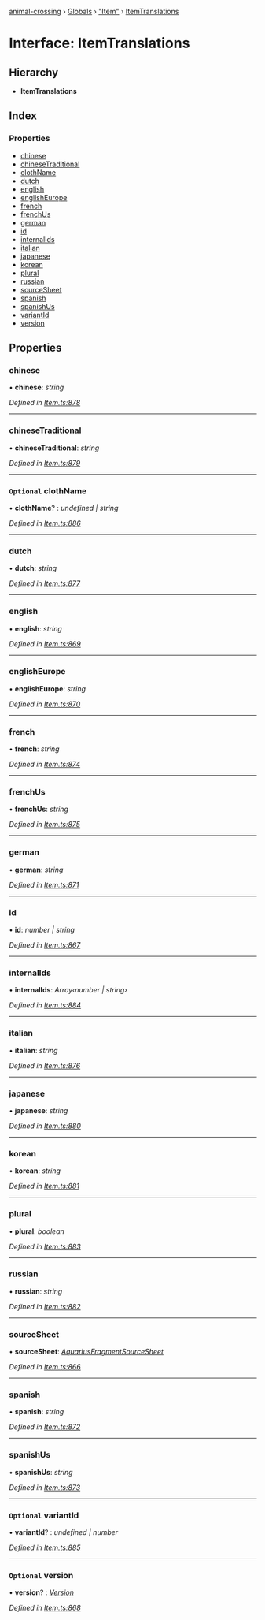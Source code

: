 [animal-crossing](../README.md) › [Globals](../globals.md) › ["Item"](../modules/_item_.md) › [ItemTranslations](_item_.itemtranslations.md)

# Interface: ItemTranslations

## Hierarchy

* **ItemTranslations**

## Index

### Properties

* [chinese](_item_.itemtranslations.md#chinese)
* [chineseTraditional](_item_.itemtranslations.md#chinesetraditional)
* [clothName](_item_.itemtranslations.md#optional-clothname)
* [dutch](_item_.itemtranslations.md#dutch)
* [english](_item_.itemtranslations.md#english)
* [englishEurope](_item_.itemtranslations.md#englisheurope)
* [french](_item_.itemtranslations.md#french)
* [frenchUs](_item_.itemtranslations.md#frenchus)
* [german](_item_.itemtranslations.md#german)
* [id](_item_.itemtranslations.md#id)
* [internalIds](_item_.itemtranslations.md#internalids)
* [italian](_item_.itemtranslations.md#italian)
* [japanese](_item_.itemtranslations.md#japanese)
* [korean](_item_.itemtranslations.md#korean)
* [plural](_item_.itemtranslations.md#plural)
* [russian](_item_.itemtranslations.md#russian)
* [sourceSheet](_item_.itemtranslations.md#sourcesheet)
* [spanish](_item_.itemtranslations.md#spanish)
* [spanishUs](_item_.itemtranslations.md#spanishus)
* [variantId](_item_.itemtranslations.md#optional-variantid)
* [version](_item_.itemtranslations.md#optional-version)

## Properties

###  chinese

• **chinese**: *string*

*Defined in [Item.ts:878](https://github.com/Norviah/animal-crossing/blob/ac736df/module/types/Item.ts#L878)*

___

###  chineseTraditional

• **chineseTraditional**: *string*

*Defined in [Item.ts:879](https://github.com/Norviah/animal-crossing/blob/ac736df/module/types/Item.ts#L879)*

___

### `Optional` clothName

• **clothName**? : *undefined | string*

*Defined in [Item.ts:886](https://github.com/Norviah/animal-crossing/blob/ac736df/module/types/Item.ts#L886)*

___

###  dutch

• **dutch**: *string*

*Defined in [Item.ts:877](https://github.com/Norviah/animal-crossing/blob/ac736df/module/types/Item.ts#L877)*

___

###  english

• **english**: *string*

*Defined in [Item.ts:869](https://github.com/Norviah/animal-crossing/blob/ac736df/module/types/Item.ts#L869)*

___

###  englishEurope

• **englishEurope**: *string*

*Defined in [Item.ts:870](https://github.com/Norviah/animal-crossing/blob/ac736df/module/types/Item.ts#L870)*

___

###  french

• **french**: *string*

*Defined in [Item.ts:874](https://github.com/Norviah/animal-crossing/blob/ac736df/module/types/Item.ts#L874)*

___

###  frenchUs

• **frenchUs**: *string*

*Defined in [Item.ts:875](https://github.com/Norviah/animal-crossing/blob/ac736df/module/types/Item.ts#L875)*

___

###  german

• **german**: *string*

*Defined in [Item.ts:871](https://github.com/Norviah/animal-crossing/blob/ac736df/module/types/Item.ts#L871)*

___

###  id

• **id**: *number | string*

*Defined in [Item.ts:867](https://github.com/Norviah/animal-crossing/blob/ac736df/module/types/Item.ts#L867)*

___

###  internalIds

• **internalIds**: *Array‹number | string›*

*Defined in [Item.ts:884](https://github.com/Norviah/animal-crossing/blob/ac736df/module/types/Item.ts#L884)*

___

###  italian

• **italian**: *string*

*Defined in [Item.ts:876](https://github.com/Norviah/animal-crossing/blob/ac736df/module/types/Item.ts#L876)*

___

###  japanese

• **japanese**: *string*

*Defined in [Item.ts:880](https://github.com/Norviah/animal-crossing/blob/ac736df/module/types/Item.ts#L880)*

___

###  korean

• **korean**: *string*

*Defined in [Item.ts:881](https://github.com/Norviah/animal-crossing/blob/ac736df/module/types/Item.ts#L881)*

___

###  plural

• **plural**: *boolean*

*Defined in [Item.ts:883](https://github.com/Norviah/animal-crossing/blob/ac736df/module/types/Item.ts#L883)*

___

###  russian

• **russian**: *string*

*Defined in [Item.ts:882](https://github.com/Norviah/animal-crossing/blob/ac736df/module/types/Item.ts#L882)*

___

###  sourceSheet

• **sourceSheet**: *[AquariusFragmentSourceSheet](../enums/_item_.aquariusfragmentsourcesheet.md)*

*Defined in [Item.ts:866](https://github.com/Norviah/animal-crossing/blob/ac736df/module/types/Item.ts#L866)*

___

###  spanish

• **spanish**: *string*

*Defined in [Item.ts:872](https://github.com/Norviah/animal-crossing/blob/ac736df/module/types/Item.ts#L872)*

___

###  spanishUs

• **spanishUs**: *string*

*Defined in [Item.ts:873](https://github.com/Norviah/animal-crossing/blob/ac736df/module/types/Item.ts#L873)*

___

### `Optional` variantId

• **variantId**? : *undefined | number*

*Defined in [Item.ts:885](https://github.com/Norviah/animal-crossing/blob/ac736df/module/types/Item.ts#L885)*

___

### `Optional` version

• **version**? : *[Version](../enums/_item_.version.md)*

*Defined in [Item.ts:868](https://github.com/Norviah/animal-crossing/blob/ac736df/module/types/Item.ts#L868)*
